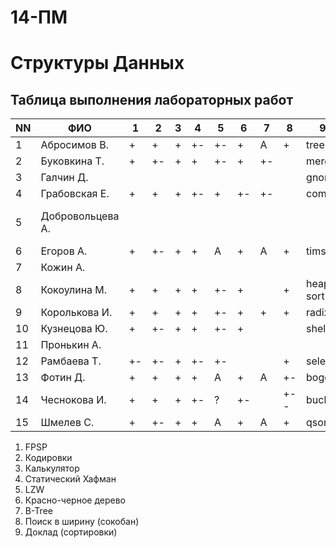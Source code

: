 # 14-ПМ
# Структуры Данных
## Таблица выполнения лабораторных работ

| NN  | ФИО              | 1   | 2   | 3   | 4   | 5   | 6   | 7   | 8   | 9         | TOTAL | Пересдача |
| --- | ---------------- | --- | --- | --- | --- | --- | --- | --- | --- | --------- | ----- | --------- |
| 1   | Абросимов В.     | +   | +   | +   | +-  | +-  | +   | A   | +   | tree      | 4(A)  |           |
| 2   | Буковкина Т.     | +   | +-  | +   | +   | +-  | +   | +-  |     | merge     | n 4   | есть      |
| 3   | Галчин Д.        |     |     |     |     |     |     |     |     | gnome     | n     | нет       |
| 4   | Грабовская Е.    | +   | +   | +   | +-  | +   | +-  | +-  |     | combo     | n 4   | есть      |
| 5   | Добровольцева А. |     |     |     |     |     |     |     |     |           | 3(перевод на вечернее)      | |
| 6   | Егоров А.        | +   | +-  | +   | +   | A   | +   | A   | +   | timsort   | 3(A)  |           |
| 7   | Кожин А.         |     |     |     |     |     |     |     |     |           | (-)   |           |
| 8   | Кокоулина М.     | +   | +   | +   | +   | +-  | +   |     | +   | heap sort | n 4   | есть      |
| 9   | Королькова И.    | +   | +   | +   | +   | +-  | +   | +   | +   | radix     | 5     |           |
| 10  | Кузнецова Ю.     | +   | +-  | +   | +   | +-  | +   |     |     | shell     | n 3   | есть      |
| 11  | Пронькин А.      |     |     |     |     |     |     |     |     |           | (-)   |           |
| 12  | Рамбаева Т.      | +-  | +-  | +   | +-  | +-  |     |     | +   | select    | n 3   | есть      |
| 13  | Фотин Д.         | +   | +   | +   | +   | A   | +   | A   | +-  | bogo      | 3(A)  |           |
| 14  | Чеснокова И.     | +   | +   | +   | +-  | ?   | +-  |     | +-- | bucket    | n 3   | есть      |
| 15  | Шмелев С.        | +   | +-  | +   | +   | A   | +   | A   | +   | qsort     | 3(A)  |           |

1. FPSP
2. Кодировки
3. Калькулятор
4. Статический Хафман
5. LZW
6. Красно-черное дерево
7. B-Tree
8. Поиск в ширину (сокобан)
9. Доклад (сортировки)
